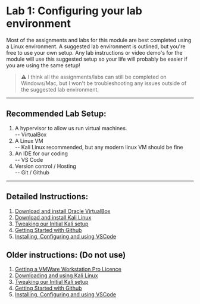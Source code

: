 # Lab 1: Configuring your lab environment

Most of the assignments and labs for this module are best completed using a Linux environment. A suggested lab environment is outlined, but you're free to use your own setup. Any lab instructions or video demo's for the module will use this suggested setup so your life will probably be easier if you are using the same setup! 

> :warning: I think all the assignments/labs can still be completed on Windows/Mac, but I won't be troubleshooting any issues outside of the suggested lab environment. 

___

## Recommended Lab Setup:

1. A hypervisor to allow us run virtual machines.  
-- VirtualBox 
2. A Linux VM  
-- Kali Linux recommended, but any modern linux VM should be fine
3. An IDE for our coding  
-- VS Code 
4. Version control / Hosting  
-- Git / Github

___


## Detailed Instructions:
1. [Download and install Oracle VirtualBox](https://www.virtualbox.org/manual/UserManual.html#intro-installing)
2. [Download and install Kali Linux](https://www.kali.org/docs/virtualization/install-virtualbox-guest-vm/)
3. [Tweaking our Initial Kali setup](3_tweaking_kali.md)
4. [Getting Started with Github](4_introducing_github.md)
5. [Installing, Configuring and using VSCode](5_setup_vscode.md)


## Older instructions: (Do not use)
1. [Getting a VMWare Workstation Pro Licence](1_vmware_licence.md)
2. [Downloading and using Kali Linux](2_kali_linux.md)
3. [Tweaking our Initial Kali setup](3_tweaking_kali.md)
4. [Getting Started with Github](4_introducing_github.md)
5. [Installing, Configuring and using VSCode](5_setup_vscode.md)


